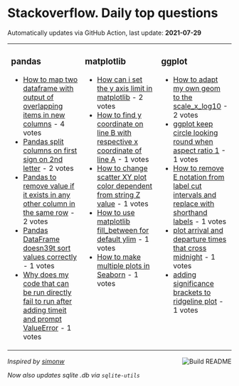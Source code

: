 # Stackoverflow. Daily top questions 

Automatically updates via GitHub Action, last update: **<!-- date starts -->2021-07-29<!-- date ends -->**


<table><tr><td valign="top" width="33%">

### pandas
<!-- pandas starts -->
* [How to map two dataframe with output of overlapping items in new columns](https://stackoverflow.com/questions/68578226/how-to-map-two-dataframe-with-output-of-overlapping-items-in-new-columns) - 4 votes
* [Pandas split columns on first  sign on 2nd letter](https://stackoverflow.com/questions/68570458/pandas-split-columns-on-first-sign-on-2nd-letter) - 2 votes
* [Pandas to remove value if it exists in any other column in the same row](https://stackoverflow.com/questions/68581423/pandas-to-remove-value-if-it-exists-in-any-other-column-in-the-same-row) - 2 votes
* [Pandas DataFrame doesn39t sort values correctly](https://stackoverflow.com/questions/68580306/pandas-dataframe-doesnt-sort-values-correctly) - 1 votes
* [Why does my code that can be run directly fail to run after adding timeit and prompt ValueError](https://stackoverflow.com/questions/68569290/why-does-my-code-that-can-be-run-directly-fail-to-run-after-adding-timeit-and-p) - 1 votes
<!-- pandas ends -->
</td><td valign="top" width="34%">


### matplotlib
<!-- matplotlib starts -->
* [How can i set the y axis limit in matplotlib](https://stackoverflow.com/questions/68571457/how-can-i-set-the-y-axis-limit-in-matplotlib) - 2 votes
* [How to find y coordinate on line B with respective x coordinate of line A](https://stackoverflow.com/questions/68580651/how-to-find-y-coordinate-on-line-b-with-respective-x-coordinate-of-line-a) - 1 votes
* [How to change scatter XY plot color dependent from string Z value](https://stackoverflow.com/questions/68576758/how-to-change-scatter-xy-plot-color-dependent-from-string-z-value) - 1 votes
* [How to use matplotlib fill_between for default ylim](https://stackoverflow.com/questions/68574827/how-to-use-matplotlib-fill-between-for-default-ylim) - 1 votes
* [How to make multiple plots in Seaborn](https://stackoverflow.com/questions/68578950/how-to-make-multiple-plots-in-seaborn) - 1 votes
<!-- matplotlib ends -->
</td><td valign="top" width="34%">


### ggplot
<!-- ggplot2 starts -->
* [How to adapt my own geom to the scale_x_log10](https://stackoverflow.com/questions/68576651/how-to-adapt-my-own-geom-to-the-scale-x-log10) - 2 votes
* [ggplot keep circle looking round when aspect ratio  1](https://stackoverflow.com/questions/68572599/ggplot-keep-circle-looking-round-when-aspect-ratio-1) - 1 votes
* [How to remove E notation from label cut intervals and replace with shorthand labels](https://stackoverflow.com/questions/68581214/how-to-remove-e-notation-from-label-cut-intervals-and-replace-with-shorthand-lab) - 1 votes
* [plot arrival and departure times that cross midnight](https://stackoverflow.com/questions/68578242/plot-arrival-and-departure-times-that-cross-midnight) - 1 votes
* [adding significance brackets to ridgeline plot](https://stackoverflow.com/questions/68576284/adding-significance-brackets-to-ridgeline-plot) - 1 votes
<!-- ggplot2 ends -->
</td></tr></table>

<a href="https://github.com/hp0404/hp0404/actions"><img src="https://github.com/hp0404/hp0404/workflows/Build%20README/badge.svg" align="right" alt="Build README"></a> <p>*Inspired by  [simonw](https://github.com/simonw/simonw)*</p> <p> *Now also updates sqlite .db via `sqlite-utils`* </p>
